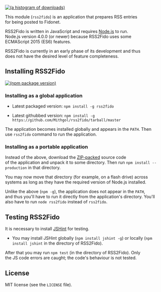 [![(a histogram of downloads)](https://nodei.co/npm-dl/rss2fido.png?height=3)](https://npmjs.org/package/rss2fido)

This module (`rss2fido`) is an application that prepares RSS entries for being posted to Fidonet.

RSS2Fido is written in JavaScript and requires [Node.js](http://nodejs.org/) to run. Node.js version 4.0.0 (or newer) because RSS2Fido uses some ECMAScript 2015 (ES6) features.

RSS2Fido is currently in an early phase of its development and thus does not have the desired level of feature completeness.

## Installing RSS2Fido

[![(npm package version)](https://nodei.co/npm/rss2fido.png?downloads=true&downloadRank=true)](https://npmjs.org/package/rss2fido)

### Installing as a global application

* Latest packaged version: `npm install -g rss2fido`

* Latest githubbed version: `npm install -g https://github.com/Mithgol/rss2fido/tarball/master`

The application becomes installed globally and appears in the `PATH`. Then use `rss2fido` command to run the application.

### Installing as a portable application

Instead of the above, download the [ZIP-packed](https://github.com/Mithgol/rss2fido/archive/master.zip) source code of the application and unpack it to some directory. Then run `npm install --production` in that directory.

You may now move that directory (for example, on a flash drive) across systems as long as they have the required version of Node.js installed.

Unlike the above (`npm -g`), the application does not appear in the `PATH`, and thus you'll have to run it directly from the application's directory. You'll also have to run `node rss2fido` instead of `rss2fido`.

## Testing RSS2Fido

It is necessary to install [JSHint](http://jshint.com/) for testing.

* You may install JSHint globally (`npm install jshint -g`) or locally (`npm install jshint` in the directory of RSS2Fido).

After that you may run `npm test` (in the directory of RSS2Fido). Only the JS code errors are caught; the code's behaviour is not tested.

## License

MIT license (see the `LICENSE` file).
